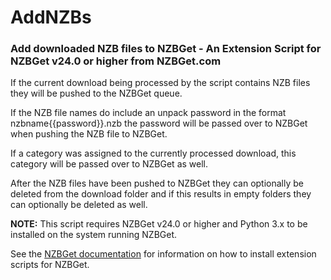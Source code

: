 # AddNZBs

### Add downloaded NZB files to NZBGet - An Extension Script for NZBGet v24.0 or higher from NZBGet.com

If the current download being processed by the script contains NZB files they will be pushed to the NZBGet queue.

If the NZB file names do include an unpack password in the format nzbname{{password}}.nzb the password will be passed over to NZBGet when pushing the NZB file to NZBGet.

If a category was assigned to the currently processed download, this category will be passed over to NZBGet as well.

After the NZB files have been pushed to NZBGet they can optionally be deleted from the download folder and if this results in empty folders they can optionally be deleted as well.

__NOTE:__ This script requires NZBGet v24.0 or higher and Python 3.x to be installed on the system running NZBGet.

See the [NZBGet documentation](https://nzbget.com/documentation/extension-scripts/) for information on how to install extension scripts for NZBGet.